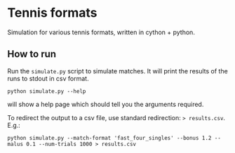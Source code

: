 # Tennis formats
Simulation for various tennis formats, written in cython + python.

## How to run

Run the `simulate.py` script to simulate matches. It will print the results of the runs to stdout in csv format.

`python simulate.py --help`

will show a help page which should tell you the arguments required.

To redirect the output to a csv file, use standard redirection: `> results.csv`. E.g.:

`python simulate.py --match-format 'fast_four_singles' --bonus 1.2 --malus 0.1 --num-trials 1000 > results.csv`
